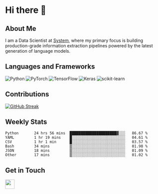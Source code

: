 # Hi there 👋

## About Me
I am a Data Scientist at [System](https://www.system.com), where my primary focus is building production-grade information extraction pipelines powered by the latest generation of language models.

## Languages and Frameworks
![Python](https://img.shields.io/badge/python-3670A0?style=for-the-badge&logo=python&logoColor=ffdd54)
![PyTorch](https://img.shields.io/badge/PyTorch-%23EE4C2C.svg?style=for-the-badge&logo=PyTorch&logoColor=white)
![TensorFlow](https://img.shields.io/badge/TensorFlow-%23FF6F00.svg?style=for-the-badge&logo=TensorFlow&logoColor=white)
![Keras](https://img.shields.io/badge/Keras-%23D00000.svg?style=for-the-badge&logo=Keras&logoColor=white)
![scikit-learn](https://img.shields.io/badge/scikit--learn-%23F7931E.svg?style=for-the-badge&logo=scikit-learn&logoColor=white)


## Contributions
[![GitHub Streak](https://streak-stats.demolab.com/?user=naingthet&theme=dark)](https://git.io/streak-stats)


## Weekly Stats
<!--START_SECTION:waka-->

```text
Python       24 hrs 56 mins  █████████████████████▓░░░   86.67 %
YAML         1 hr 19 mins    █░░░░░░░░░░░░░░░░░░░░░░░░   04.61 %
CSV          1 hr 1 min      █░░░░░░░░░░░░░░░░░░░░░░░░   03.57 %
Bash         34 mins         ▒░░░░░░░░░░░░░░░░░░░░░░░░   01.98 %
JSON         18 mins         ▒░░░░░░░░░░░░░░░░░░░░░░░░   01.09 %
Other        17 mins         ▒░░░░░░░░░░░░░░░░░░░░░░░░   01.02 %
```

<!--END_SECTION:waka-->

## Get in Touch
<p align='left'>
<!-- <a href="https://naingthet.github.io/"><img height="30" src="https://img.shields.io/badge/Portfolio-%230077B5.svg?style=for-the-badge&logoColor=white"></a>&nbsp;&nbsp; -->
<a href="https://www.linkedin.com/in/thet-naing/"><img height="30" src="https://img.shields.io/badge/linkedin-%230077B5.svg?style=for-the-badge&logo=linkedin&logoColor=white"></a>&nbsp;&nbsp;
</p>
